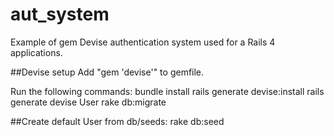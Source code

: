aut_system
==========

Example of gem Devise authentication system used for a Rails 4 applications.

##Devise setup
Add "gem 'devise'" to gemfile.

Run the following commands:
bundle install
rails generate devise:install
rails generate devise User
rake db:migrate

##Create default User from db/seeds:
rake db:seed
